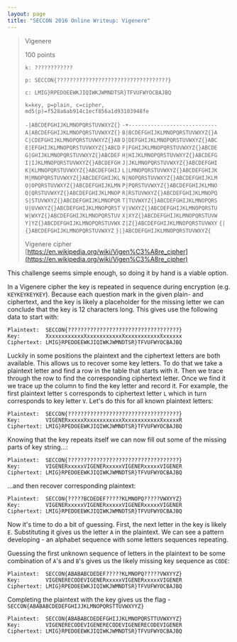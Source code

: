 ```yaml
---
layout: page
title: "SECCON 2016 Online Writeup: Vigenere"
---
```


> Vigenere
> 
> 100 points
> 
> ```k: ????????????```
>
> ```p: SECCON{???????????????????????????????????}```
>
> ```c: LMIG}RPEDOEEWKJIQIWKJWMNDTSR}TFVUFWYOCBAJBQ```
>
> ```k=key, p=plain, c=cipher, md5(p)=f528a6ab914c1ecf856a1d93103948fe```
> 
> ```-|ABCDEFGHIJKLMNOPQRSTUVWXYZ{}```
> ```-+----------------------------```
> ```A|ABCDEFGHIJKLMNOPQRSTUVWXYZ{}```
> ```B|BCDEFGHIJKLMNOPQRSTUVWXYZ{}A```
> ```C|CDEFGHIJKLMNOPQRSTUVWXYZ{}AB```
> ```D|DEFGHIJKLMNOPQRSTUVWXYZ{}ABC```
> ```E|EFGHIJKLMNOPQRSTUVWXYZ{}ABCD```
> ```F|FGHIJKLMNOPQRSTUVWXYZ{}ABCDE```
> ```G|GHIJKLMNOPQRSTUVWXYZ{}ABCDEF```
> ```H|HIJKLMNOPQRSTUVWXYZ{}ABCDEFG```
> ```I|IJKLMNOPQRSTUVWXYZ{}ABCDEFGH```
> ```J|JKLMNOPQRSTUVWXYZ{}ABCDEFGHI```
> ```K|KLMNOPQRSTUVWXYZ{}ABCDEFGHIJ```
> ```L|LMNOPQRSTUVWXYZ{}ABCDEFGHIJK```
> ```M|MNOPQRSTUVWXYZ{}ABCDEFGHIJKL```
> ```N|NOPQRSTUVWXYZ{}ABCDEFGHIJKLM```
> ```O|OPQRSTUVWXYZ{}ABCDEFGHIJKLMN```
> ```P|PQRSTUVWXYZ{}ABCDEFGHIJKLMNO```
> ```Q|QRSTUVWXYZ{}ABCDEFGHIJKLMNOP```
> ```R|RSTUVWXYZ{}ABCDEFGHIJKLMNOPQ```
> ```S|STUVWXYZ{}ABCDEFGHIJKLMNOPQR```
> ```T|TUVWXYZ{}ABCDEFGHIJKLMNOPQRS```
> ```U|UVWXYZ{}ABCDEFGHIJKLMNOPQRST```
> ```V|VWXYZ{}ABCDEFGHIJKLMNOPQRSTU```
> ```W|WXYZ{}ABCDEFGHIJKLMNOPQRSTUV```
> ```X|XYZ{}ABCDEFGHIJKLMNOPQRSTUVW```
> ```Y|YZ{}ABCDEFGHIJKLMNOPQRSTUVWX```
> ```Z|Z{}ABCDEFGHIJKLMNOPQRSTUVWXY```
> ```{|{}ABCDEFGHIJKLMNOPQRSTUVWXYZ```
> ```}|}ABCDEFGHIJKLMNOPQRSTUVWXYZ{```
> 
> Vigenere cipher
> [https://en.wikipedia.org/wiki/Vigen%C3%A8re_cipher](https://en.wikipedia.org/wiki/Vigen%C3%A8re_cipher)

This challenge seems simple enough, so doing it by hand is a viable option.

In a Vigenere cipher the key is repeated in sequence during encryption (e.g. ```KEYKEYKEYKEY```). Because each question mark in the given plain- and ciphertext, and the key is likely a placeholder for the missing letter we can conclude that the key is 12 characters long. This gives use the following data to start with:

```
Plaintext:  SECCON{???????????????????????????????????}
Key:        XxxxxxxxxxxxXxxxxxxxxxxxXxxxxxxxxxxxXxxxxxx
Ciphertext: LMIG}RPEDOEEWKJIQIWKJWMNDTSR}TFVUFWYOCBAJBQ
```

Luckily in some positions the plaintext and the ciphertext letters are both available. This allows us to recover some key letters. To do that we take a plaintext letter and find a row in the table that starts with it. Then we trace through the row to find the corresponding ciphertext letter. Once we find it we trace up the column to find the key letter and record it. For example, the first plaintext letter ```S``` corresponds to ciphertext letter ```L``` which in turn corresponds to key letter ```V```. Let's do this for all known plaintext letters:

```
Plaintext:  SECCON{???????????????????????????????????}
Key:        VIGENERxxxxxXxxxxxxxxxxxXxxxxxxxxxxxXxxxxxR
Ciphertext: LMIG}RPEDOEEWKJIQIWKJWMNDTSR}TFVUFWYOCBAJBQ
```

Knowing that the key repeats itself we can now fill out some of the missing parts of key string...:

```
Plaintext:  SECCON{???????????????????????????????????}
Key:        VIGENERxxxxxVIGENERxxxxxVIGENERxxxxxVIGENER
Ciphertext: LMIG}RPEDOEEWKJIQIWKJWMNDTSR}TFVUFWYOCBAJBQ
```

...and then recover corresponding plaintext:

```
Plaintext:  SECCON{?????BCDEDEF?????KLMNOPQ?????VWXYYZ}
Key:        VIGENERxxxxxVIGENERxxxxxVIGENERxxxxxVIGENER
Ciphertext: LMIG}RPEDOEEWKJIQIWKJWMNDTSR}TFVUFWYOCBAJBQ
```

Now it's time to do a bit of guessing. First, the next letter in the key is likely ```E```. Substituting it gives us the letter ```A``` in the plaintext. We can see a pattern developing - an alphabet sequence with some letters sequences repeating.

Guessing the first unknown sequence of letters in the plaintext to be some combination of ```A```'s and ```B```'s gives us the likely missing key sequence as ```CODE```:

```
Plaintext:  SECCON{ABABABCDEDEF?????KLMNOPQ?????VWXYYZ}
Key:        VIGENERECODEVIGENERxxxxxVIGENERxxxxxVIGENER
Ciphertext: LMIG}RPEDOEEWKJIQIWKJWMNDTSR}TFVUFWYOCBAJBQ
```

Completing the plaintext with the key gives us the flag - ```SECCON{ABABABCDEDEFGHIJJKLMNOPQRSTTUVWXYYZ}```
```
Plaintext:  SECCON{ABABABCDEDEFGHIJJKLMNOPQRSTTUVWXYYZ}
Key:        VIGENERECODEVIGENERECODEVIGENERECODEVIGENER
Ciphertext: LMIG}RPEDOEEWKJIQIWKJWMNDTSR}TFVUFWYOCBAJBQ
```

